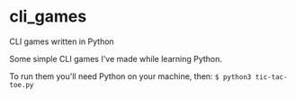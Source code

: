 # cli_games
CLI games written in Python

Some simple CLI games I've made while learning Python. 

To run them you'll need Python on your machine, then:
`$ python3 tic-tac-toe.py`
